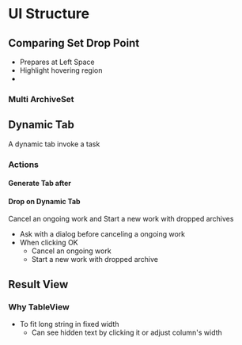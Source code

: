 UI Structure
====

## Comparing Set Drop Point

* Prepares at Left Space
* Highlight hovering region
* 

### Multi ArchiveSet

## Dynamic Tab

A dynamic tab invoke a task

### Actions

#### Generate Tab after 

#### Drop on Dynamic Tab

Cancel an ongoing work and Start a new work with dropped archives

* Ask with a dialog before canceling a ongoing work
* When clicking OK
  * Cancel an ongoing work
  * Start a new work with dropped archive

## Result View

### Why TableView

* To fit long string in fixed width
  * Can see hidden text by clicking it or adjust column's width
